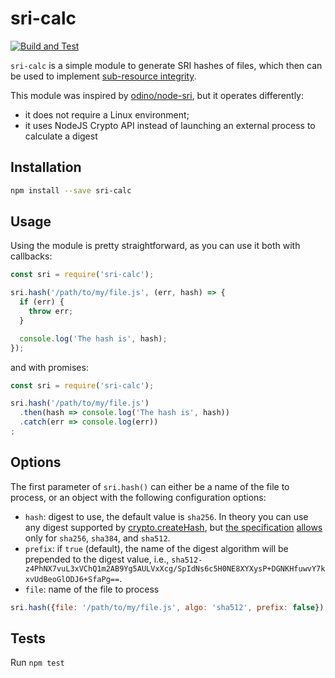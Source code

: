 # sri-calc

[![Build and Test](https://github.com/sjinks/sri-calc/actions/workflows/build.yml/badge.svg)](https://github.com/sjinks/sri-calc/actions/workflows/build.yml)

`sri-calc` is a simple module to generate SRI hashes of files, which then can be used to implement [sub-resource integrity](https://developer.mozilla.org/en-US/docs/Web/Security/Subresource_Integrity).

This module was inspired by [odino/node-sri](https://github.com/odino/node-sri), but it operates differently:
  * it does not require a Linux environment;
  * it uses NodeJS Crypto API instead of launching an external process to calculate a digest

## Installation

```bash
npm install --save sri-calc
```

## Usage

Using the module is pretty straightforward, as you can use it
both with callbacks:

``` javascript
const sri = require('sri-calc');

sri.hash('/path/to/my/file.js', (err, hash) => {
  if (err) {
    throw err;
  }

  console.log('The hash is', hash);
});
```

and with promises:

``` javascript
const sri = require('sri-calc');

sri.hash('/path/to/my/file.js')
  .then(hash => console.log('The hash is', hash))
  .catch(err => console.log(err))
;
```

## Options

The first parameter of `sri.hash()` can either be a name of the file to process, or an object with the following configuration options:

  * `hash`: digest to use, the default value is `sha256`. In theory you can use any digest supported by [crypto.createHash](https://nodejs.org/api/crypto.html#crypto_crypto_createhash_algorithm_options),
    but [the specification](https://w3c.github.io/webappsec-subresource-integrity/#grammardef-hash-algo) [allows](https://w3c.github.io/webappsec-csp/2/#source-list-valid-hashes) only for
    `sha256`, `sha384`, and `sha512`.
  * `prefix`: if `true` (default), the name of the digest algorithm will be prepended to the digest value, i.e., `sha512-z4PhNX7vuL3xVChQ1m2AB9Yg5AULVxXcg/SpIdNs6c5H0NE8XYXysP+DGNKHfuwvY7kxvUdBeoGlODJ6+SfaPg==`.
  * `file`: name of the file to process


``` javascript
sri.hash({file: '/path/to/my/file.js', algo: 'sha512', prefix: false}) // z4PhNX7vuL3xVChQ1m2AB9Yg5AULVxXcg/SpIdNs6c5H0NE8XYXysP+DGNKHfuwvY7kxvUdBeoGlODJ6+SfaPg==
```

## Tests

Run `npm test`
